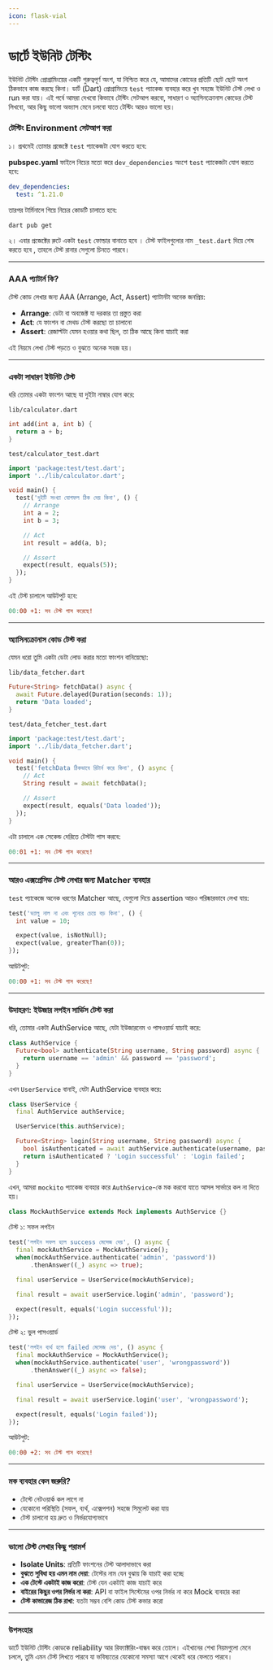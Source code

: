 ```yaml
---
icon: flask-vial
---
```


# ডার্টে ইউনিট টেস্টিং

ইউনিট টেস্টিং প্রোগ্রামিংয়ের একটি গুরুত্বপূর্ণ অংশ, যা নিশ্চিত করে যে, আমাদের কোডের প্রতিটি ছোট ছোট অংশ ঠিকভাবে কাজ করছে কিনা। ডার্ট (Dart) প্রোগ্রামিংয়ে `test` প্যাকেজ ব্যবহার করে খুব সহজে ইউনিট টেস্ট লেখা ও run করা যায়। এই পর্বে আমরা দেখবো কিভাবে টেস্টিং সেটআপ করবো, সাধারণ ও অ্যাসিনক্রোনাস কোডের টেস্ট লিখবো, আর কিছু ভালো অভ্যাস মেনে চলবো যাতে টেস্টিং আরও ভালো হয়।

### টেস্টিং Environment সেটআপ করা

১। প্রথমেই তোমার প্রজেক্টে `test` প্যাকেজটা যোগ করতে হবে:

**pubspec.yaml** ফাইলে নিচের মতো করে `dev_dependencies` অংশে `test` প্যাকেজটা যোগ করতে হবে:

```yaml
dev_dependencies:
  test: ^1.21.0
```

তারপর টার্মিনালে গিয়ে নিচের কোডটি চালাতে হবে:

```bash
dart pub get
```

২। এবার প্রজেক্টের রুটে একটা `test` ফোল্ডার বানাতে হবে । টেস্ট ফাইলগুলোর নাম `_test.dart` দিয়ে শেষ করতে হবে , তাহলে টেস্ট রানার সেগুলো চিনতে পারবে।

***

### AAA প্যাটার্ন কি?

টেস্ট কোড লেখার জন্য AAA (Arrange, Act, Assert) প্যাটার্নটা অনেক জনপ্রিয়:

* **Arrange**: ডেটা বা অবজেক্ট যা দরকার তা প্রস্তুত করা
* **Act**: যে ফাংশন বা মেথড টেস্ট করছো তা চালানো
* **Assert**: রেজাল্টটা যেমন হওয়ার কথা ছিল, তা ঠিক আছে কিনা যাচাই করা

এই নিয়মে লেখা টেস্ট পড়তে ও বুঝতে অনেক সহজ হয়।

***

### একটা সাধারণ ইউনিট টেস্ট

ধরি তোমার একটা ফাংশন আছে যা দুইটা নাম্বার যোগ করে:

`lib/calculator.dart`

```dart
int add(int a, int b) {
  return a + b;
}
```

`test/calculator_test.dart`&#x20;

```dart
import 'package:test/test.dart';
import '../lib/calculator.dart';

void main() {
  test('দুইটি সংখ্যা যোগফল ঠিক দেয় কিনা', () {
    // Arrange
    int a = 2;
    int b = 3;

    // Act
    int result = add(a, b);

    // Assert
    expect(result, equals(5));
  });
}
```

এই টেস্ট চালালে আউটপুট হবে:

```makefile
00:00 +1: সব টেস্ট পাস করেছে!
```

***

### অ্যাসিনক্রোনাস কোড টেস্ট করা

যেমন ধরো তুমি একটা ডেটা লোড করার মতো ফাংশন বানিয়েছো:

`lib/data_fetcher.dart`&#x20;

```dart
Future<String> fetchData() async {
  await Future.delayed(Duration(seconds: 1));
  return 'Data loaded';
}
```

`test/data_fetcher_test.dart`&#x20;

```dart
import 'package:test/test.dart';
import '../lib/data_fetcher.dart';

void main() {
  test('fetchData ঠিকভাবে রিটার্ন করে কিনা', () async {
    // Act
    String result = await fetchData();

    // Assert
    expect(result, equals('Data loaded'));
  });
}
```

এটা চালালে এক সেকেন্ড দেরিতে টেস্টটা পাস করবে:

```makefile
00:01 +1: সব টেস্ট পাস করেছে!
```

***

### আরও এক্সপ্রেসিভ টেস্ট লেখার জন্য Matcher ব্যবহার

`test` প্যাকেজে অনেক ধরণের Matcher আছে, যেগুলো দিয়ে assertion আরও পরিষ্কারভাবে লেখা যায়:

```dart
test('ভ্যালু নাল না এবং শূন্যের চেয়ে বড় কিনা', () {
  int value = 10;

  expect(value, isNotNull);
  expect(value, greaterThan(0));
});
```

আউটপুট:

```makefile
00:00 +1: সব টেস্ট পাস করেছে!
```

***

### উদাহরণ: ইউজার লগইন সার্ভিস টেস্ট করা

ধরি, তোমার একটা AuthService আছে, যেটা ইউজারনেম ও পাসওয়ার্ড যাচাই করে:

```dart
class AuthService {
  Future<bool> authenticate(String username, String password) async {
    return username == 'admin' && password == 'password';
  }
}
```

এখন `UserService` বানাই, যেটা AuthService ব্যবহার করে:

```dart
class UserService {
  final AuthService authService;

  UserService(this.authService);

  Future<String> login(String username, String password) async {
    bool isAuthenticated = await authService.authenticate(username, password);
    return isAuthenticated ? 'Login successful' : 'Login failed';
  }
}
```

এখন, আমরা `mockito` প্যাকেজ ব্যবহার করে `AuthService`-কে মক করবো যাতে আসল সার্ভারে কল না দিতে হয়।

```dart
class MockAuthService extends Mock implements AuthService {}
```

টেস্ট ১: সফল লগইন

```dart
test('লগইন সফল হলে success মেসেজ দেয়', () async {
  final mockAuthService = MockAuthService();
  when(mockAuthService.authenticate('admin', 'password'))
      .thenAnswer((_) async => true);

  final userService = UserService(mockAuthService);

  final result = await userService.login('admin', 'password');

  expect(result, equals('Login successful'));
});
```

টেস্ট ২: ভুল পাসওয়ার্ড

```dart
test('লগইন ব্যর্থ হলে failed মেসেজ দেয়', () async {
  final mockAuthService = MockAuthService();
  when(mockAuthService.authenticate('user', 'wrongpassword'))
      .thenAnswer((_) async => false);

  final userService = UserService(mockAuthService);

  final result = await userService.login('user', 'wrongpassword');

  expect(result, equals('Login failed'));
});
```

আউটপুট:

```makefile
00:00 +2: সব টেস্ট পাস করেছে!
```

***

### মক ব্যবহার কেন জরুরি?

* টেস্টে নেটওয়ার্ক কল লাগে না
* যেকোনো পরিস্থিতি (সফল, ব্যর্থ, এক্সেপশন) সহজে সিমুলেট করা যায়
* টেস্ট চালানো হয় দ্রুত ও নির্ভরযোগ্যভাবে

***

### ভালো টেস্ট লেখার কিছু পরামর্শ

* **Isolate Units**: প্রতিটি ফাংশনের টেস্ট আলাদাভাবে করা
* **বুঝতে সুবিধা হয় এমন নাম দেয়া**: টেস্টের নাম যেন বুঝায় কি যাচাই করা হচ্ছে
* **এক টেস্টে একটাই কাজ করো**: টেস্ট যেন একটাই কাজ যাচাই করে
* **বাইরের কিছুর ওপর নির্ভর না করা**: API বা ফাইল সিস্টেমের ওপর নির্ভর না করে Mock ব্যবহার করা
* **টেস্ট কাভারেজ ঠিক রাখা**: যতটা সম্ভব বেশি কোড টেস্ট কভার করো

***

### উপসংহার

ডার্টে ইউনিট টেস্টিং কোডকে reliability আর রিফ্যাক্টরিং-বান্ধব করে তোলে। এইখানের শেখা নিয়মগুলো মেনে চললে, তুমি এমন টেস্ট লিখতে পারবে যা ভবিষ্যতের যেকোনো সমস্যা আগে থেকেই ধরে ফেলতে পারবে।
